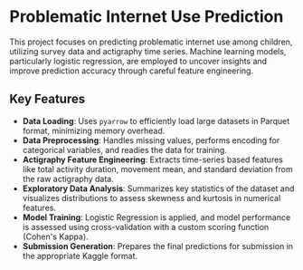 # Problematic Internet Use Prediction

This project focuses on predicting problematic internet use among children, utilizing survey data and actigraphy time series. Machine learning models, particularly logistic regression, are employed to uncover insights and improve prediction accuracy through careful feature engineering.

## Key Features

- **Data Loading**: Uses `pyarrow` to efficiently load large datasets in Parquet format, minimizing memory overhead.
- **Data Preprocessing**: Handles missing values, performs encoding for categorical variables, and readies the data for training.
- **Actigraphy Feature Engineering**: Extracts time-series based features like total activity duration, movement mean, and standard deviation from the raw actigraphy data.
- **Exploratory Data Analysis**: Summarizes key statistics of the dataset and visualizes distributions to assess skewness and kurtosis in numerical features.
- **Model Training**: Logistic Regression is applied, and model performance is assessed using cross-validation with a custom scoring function (Cohen's Kappa).
- **Submission Generation**: Prepares the final predictions for submission in the appropriate Kaggle format.


